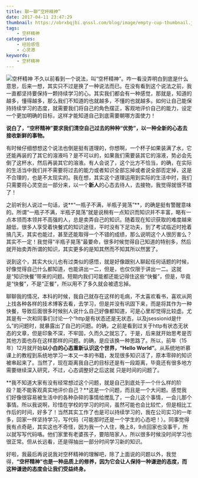 ```yaml
---
title: 聊一聊“空杯精神”
date: 2017-04-11 23:47:29
thumbnail: https://obrxbqjbi.qnssl.com/blog/image/empty-cup-thumbnail.jpeg
tags:
	- 空杯精神
categories:
	- 经验感悟
	- 心灵港
keywords:
	- 空杯精神
---
```

![空杯精神](https://obrxbqjbi.qnssl.com/blog/image/empty-cup-thumbnail.jpeg)
不久以前看到一个说法，叫“空杯精神”。咋一看没弄明白到底是什么意思，后来一想，其实只不过是换了一种说法而已。在没有看到这个说法之前，我一直都坚持要保持一颗持续学习的心。其实我们都会有一种感觉，那就是，知道的越多，懂得越多，那么我们不知道的也就越多，不懂的也就越多。如何让自己能保持持续学习的态度，就需要我们将自己的角色摆正，客观地评价自己的能力，设定一个更加明确的目标，这样才能知道自己到底需要朝哪方面使力！

**说白了，“空杯精神”要求我们清空自己过去的种种“优势”，以一种全新的心态去接收新鲜的事物。**

有时候仔细想想这个说法也倒是挺有道理的，你想啊，一个杯子如果装满了水，它还能再装的了其它的溶液吗？是不可以的，如果我们需要装其它的溶液，势必会先倒了这杯水，然后再装其它的溶液。有人会说了，这个比方不恰当，的确，在实际的生活当中我们并不需要将过去的能力或者知识全部忘掉或者说全部否定掉，这是不合理的，也是不太现实的。我在想，其实这个道理运用到实际的生活中时，我们只需要将心灵空出一部分来，以一个**新人**的心态去待人，去接物，我觉得就很不错了！

之前听别人说过一句话，说**“一瓶子不满，半瓶子晃荡”**，的确是挺有警醒意味的。所谓“一瓶子不满，半瓶子晃荡”就是说稍有一点知识而知识并不丰富，略有一点本领而本领并不高强的人，总是卖弄自己的知识。随着现在知识获取的难度越来越低，很多人享受着快餐式的知识途径，平时没有下足功夫，到了考试临近时抢着搞几天，其实也能过，甚至还能取得一个不错的成绩，那么说明这个人很厉害么？其实不一定！我觉得“半瓶子晃荡”最要命，很多时候觉得自己知道的特别多，然后就开始卖弄所谓的知识，其实更多的是知其然而不知其所以然罢了。

说到这个，其实大伙儿也有过类似的感悟，就是好像跟别人聊起任何话题的时候，好像觉得自己什么都知道，也能讲出一二，但是，也仅仅限于讲出一二。这就是“知识快餐”带来的问题。短期内我们可能都还能记得住这些“快餐”，但是，毕竟是“快餐”，不是“正餐”，所以用不了多久就会被遗忘掉。

聊聊我的情况，本科的时候，我自己就存在这样的毛病，不太喜欢看书，喜欢从网上找各种各样的技术博客去看，去学习，但是并没有巩固下来，而是将其作为一种快餐，导致后面很多时候别人说什么自己好像都知道，可是心里却觉得比较虚。尤其是有一次和同事们讨论一个“http是有状态还是无状态，以及jsessionid是什么”的问题时，就暴露出了自己的问题。的确，之前是看到过关于http有状态无状态的文章，但是印象不深，不牢固，久而久之就忘了。于是，后来就开始思考是否其他方面也存在这样那样的问题。的确，是应该换一种思路了。所以，前年（15年）12月就开始**以小白的心态重新认识这个世界，“Hello World”**。从系统地听慕课上的教程到系统地学习一本又一本的书籍，发现很多知识活了，原本零碎的知识被串起来了。当然了，现在距离我自己的目标还是有一段距离，毕竟还有很多地方需要继续深入研究，不过，心态调整好之后这就 只是时间的问题了。

**我不知道大家有没有经常想过这个问题，就是自己到底处于一个什么样的阶段？能不能客观真实地评价自己？**这是一个问题，而且是一个大问题。感觉我们好像很容易被生活中的各种杂碎的事情给搅乱了，一会儿这个事情，一会儿那个事情。所以我说啊，珍惜在学校的学习的时间，虽然可能也会比较忙，但是相比工作后的时间，好多了！当然其实工作了也是可以持续学习的，我在公司实习的一年多，回家一样坚持学习，写代码（可能那时还是一个学生的心态吧！）。同事觉得我有点奇葩，其实这也不奇怪，因为我一个人住，晚上8，9点回家也没事干，所以就写写代码咯。他们家里有老婆孩子，要陪陪家人，所以很多时候没时间学习也很正常。但从长远看，还是得抽出一部分时间学习新的知识。

好啦，我最后再说说我对空杯精神的理解吧，除了上面说的问题以外，我觉得，**“空杯精神”也是一种品质上的修养，因为它会让人保持一种谦逊的态度，而这种谦逊的态度会让我们受益终身。**